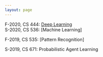 ```yaml
---
layout: page
---
```

F-2020, CS 444: [Deep Learning](https://hackmd.io/@Tn97A1U0QG6gBtFPXRh4oQ/rkkT1AT_I)  
S-2020, CS 536: [Machine Learning]  
<!--(https://hackmd.io/@Tn97A1U0QG6gBtFPXRh4oQ/B1sZLO55r)    -->  
F-2019, CS 535: [Pattern Recognition]  
<!--(https://hackmd.io/@Tn97A1U0QG6gBtFPXRh4oQ/SyMY1ZL5H)  -->  
S-2019, CS 671: Probabilistic Agent Learning  